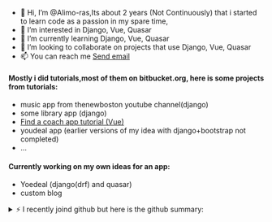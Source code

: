 - 👋 Hi, I’m @Alimo-ras,Its about 2 years (Not Continuously) that i started to learn code as a passion in my spare time,
- 👀 I’m interested in Django, Vue, Quasar 
- 🌱 I’m currently learning Django, Vue, Quasar
- 💞️ I’m looking to collaborate on projects that use Django, Vue, Quasar
- 📫 You can reach me  <a href="mailto:alimoh_110@yahoo.com">Send email</a> 

#### Mostly i did tutorials,most of them on bitbucket.org, here is some projects from tutorials:
  - music app from thenewboston youtube channel(django)
  - some library app (django)
  - [Find a coach app tutorial (Vue)](https://coach-app-9da9b.web.app/coaches)
  - youdeal app (earlier versions of my idea with django+bootstrap not completed)
  - ...
#### Currently working on my own ideas for an app:
  - Yoedeal (django(drf) and quasar)
  - custom blog
<details>
<summary>⚡️ I recently joind github but here is the github summary:</summary>
<br />

  
<!-- 
![Top Langs](https://github-readme-stats.vercel.app/api/top-langs/?username=alimo-ras&layout=compact)
 -->
  
![Anurag's GitHub stats](https://github-readme-stats.vercel.app/api?username=alimo-ras&show_icons=true&theme=radical)

</details>
